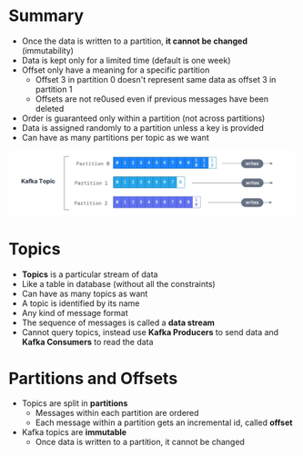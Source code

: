 # Summary

- Once the data is written to a partition, **it cannot be changed** (immutability)
- Data is kept only for a limited time (default is one week)
- Offset only have a meaning for a specific partition
  - Offset 3 in partition 0 doesn't represent same data as offset 3 in partition 1
  - Offsets are not re0used even if previous messages have been deleted
- Order is guaranteed only within a partition (not across partitions)
- Data is assigned randomly to a partition unless a key is provided
- Can have as many partitions per topic as we want

![](./Images/kafka_topics_parts_offsets_summary.png)

# Topics

- **Topics** is a particular stream of data
- Like a table in database (without all the constraints)
- Can have as many topics as want
- A topic is identified by its name
- Any kind of message format
- The sequence of messages is called a **data stream**
- Cannot query topics, instead use **Kafka Producers** to send data and **Kafka Consumers** to read the data

# Partitions and Offsets

- Topics are split in **partitions**
  - Messages within each partition are ordered
  - Each message within a partition gets an incremental id, called **offset**
- Kafka topics are **immutable**
  - Once data is written to a partition, it cannot be changed
